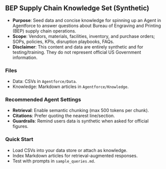 ## BEP Supply Chain Knowledge Set (Synthetic)

- **Purpose**: Seed data and concise knowledge for spinning up an Agent in Agentforce to answer questions about Bureau of Engraving and Printing (BEP) supply chain operations.
- **Scope**: Vendors, materials, facilities, inventory, and purchase orders; SOPs, policies, KPIs, disruption playbooks, FAQs.
- **Disclaimer**: This content and data are entirely synthetic and for testing/training. They do not represent official US Government information.

### Files
- Data: CSVs in `Agentforce/Data`.
- Knowledge: Markdown articles in `Agentforce/Knowledge`.

### Recommended Agent Settings
- **Retrieval**: Enable semantic chunking (max 500 tokens per chunk).
- **Citations**: Prefer quoting the nearest line/section.
- **Guardrails**: Remind users data is synthetic when asked for official figures.

### Quick Start
- Load CSVs into your data store or attach as knowledge.
- Index Markdown articles for retrieval-augmented responses.
- Test with prompts in `sample_queries.md`.
